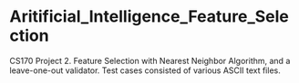 # Aritificial_Intelligence_Feature_Selection
CS170 Project 2. Feature Selection with Nearest Neighbor Algorithm, and a leave-one-out validator. Test cases consisted of various ASCII text files. 
